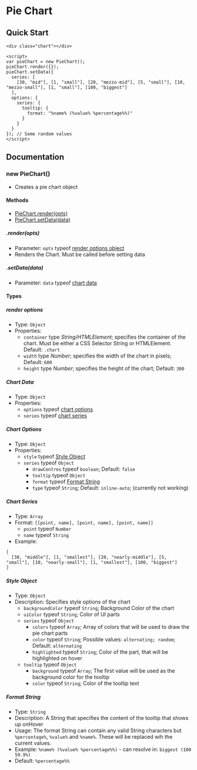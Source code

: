# Pie Chart

## Quick Start

```
<div class="chart"></div>

<script>
var pieChart = new PieChart();
pieChart.render({});
pieChart.setData({
  series: [
    [30, "mid"], [1, "small"], [20, "mezzo-mid"], [5, "small"], [10, "mezzo-small"], [1, "small"], [100, "biggest"]
  ],
  options: {
    series: {
      tooltip: {
        format: "%name% (%value% %percentage%%)"
      }
    }
  }
}); // Some random values
</script>
```

## Documentation

### **new PieChart()**

* Creates a pie chart object

#### Methods

* [PieChart.render(opts)](#renderopts)
* [PieChart.setData(data)](#setDatadata)

##### **.render(opts)**

- Parameter: ```opts``` typeof [render options object](#render-options)
- Renders the Chart. Must be called before setting data

##### **.setData(data)**

- Parameter: ```data``` typeof [chart data](#chart-data)

#### Types

##### render options

* Type: `Object`
* Properties:
  - ```container``` type *String*/*HTMLElement*; specifies the container of the chart. Must be either a CSS Selector String or HTMLElement. Default: ```.chart```
  - ```width``` type *Number*; specifies the width of the chart in pixels; Default: ```600```
  - ```height``` type *Number*; specifies the height of the chart; Default: ```300```

##### Chart Data

* Type: `Object`
* Properties:
  - ```options``` typeof [chart options](#chart-options)
  - ```series``` typeof [chart series](#chart-series)

##### Chart Options

* Type: `Object`
* Properties:
  - ```style``` typeof [Style Object](#style-object)
  - ```series``` typeof `Object`
    - `drawCentres` typeof `boolean`; Default: `false`
    - `tooltip` typeof `Object`
     - `format` typeof [Format String](#format-string)
     - `type` typeof `String`; Default: `inline-auto`; (currently not working)

##### Chart Series

* Type: `Array`
* Format: ```[[point, name], [point, name], [point, name]]```
  - ```point``` typeof ```Number```
  - ```name``` typeof ```String```
* Example:

```
[
  [30, "middle"], [1, "smallest"], [20, "nearly-middle"], [5, "small"], [10, "nearly-small"], [1, "smallest"], [100, "biggest"]
]
```

##### Style Object

* Type: `Object`
* Description: Specifies style options of the chart
  - `backgroundColor` typeof `String`; Background Color of the chart
  - `uiColor` typeof `String`; Color of UI parts
  - `series` typeof `Object`
    - `colors` typeof `Array`; Array of colors that will be used to draw the pie chart parts
    - `color` typeof `String`; Possible values: `alternating; random`; Default: `alternating`
    - `highlighted` typeof `String`; Color of the part, that will be highlighted on hover
  - `tooltip` typeof `Object`
    - `background` typeof `Array`; The first value will be used as the background color for the tooltip
    - `color` typeof `String`; Color of the tooltip text

##### Format String

* Type: `String`
* Description: A String that specifies the content of the tooltip that shows up onHover
* Usage: The format String can contain any valid String characters but `%percentage%`, `%value%` and `%name%`. These will be replaced wih the current values.
* Example: `%name% (%value% %percentage%%)` - can resolve in: `biggest (100 59.9%)`
* Default: `%percentage%%`
